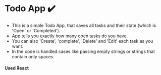 # Todo App ✔️

- This is a simple Todo App, that saves all tasks and their state (which is 'Open' or 'Completed'). 
- App tells you exactly how many open tasks do you have. 
- You can also 'Create', 'complete', 'Delete' and 'Edit' each task as you want.
- In the code is handled cases like passing empty strings or strings that contain only spaces.

#### Used React
